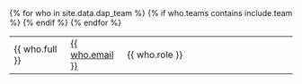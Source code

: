 <table width="120%">
  {% for who in site.data.dap_team %}
  {% if who.teams contains include.team %}
  <tr>
    <td width="20%">{{ who.full }}</td>
    <td width="20%" align="left"><a href="mailto:{{ who.email }}">{{ who.email }}</a></td>
    <td width="60%">{{ who.role }}</td>
  </tr>
  {% endif %}
  {% endfor %}
</table>
